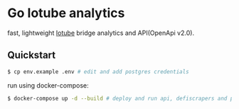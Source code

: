 # Go Iotube analytics
fast, lightweight [Iotube](https://tube.iotex.io/) bridge analytics and API(OpenApi v2.0).

## Quickstart
```sh
$ cp env.example .env # edit and add postgres credentials
```
run using docker-compose:
```sh
$ docker-compose up -d --build # deploy and run api, defiscrapers and postgres all at once
```
